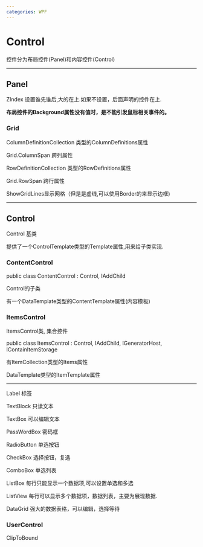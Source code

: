 ```yaml
---
categories: WPF
---
```


# Control

控件分为布局控件(Panel)和内容控件(Control)

------------------------------------------------------------------------

## Panel

ZIndex 设置谁先谁后,大的在上.如果不设置，后面声明的控件在上.

**布局控件的Background属性没有值时，是不能引发鼠标相关事件的。**

### Grid

ColumnDefinitionCollection 类型的ColumnDefinitions属性

Grid.ColumnSpan 跨列属性

RowDefinitionCollection 类型的RowDefinitions属性

Grid.RowSpan 跨行属性

ShowGridLines显示网格（但是是虚线,可以使用Border的来显示边框)

------------------------------------------------------------------------

## Control

Control 基类

提供了一个ControlTemplate类型的Template属性,用来给子类实现.

### ContentControl

public class ContentControl : Control, IAddChild

Control的子类

有一个DataTemplate类型的ContentTemplate属性(内容模板)

### ItemsControl

ItemsControl类, 集合控件

public class ItemsControl : Control, IAddChild, IGeneratorHost,
IContainItemStorage

有ItemCollection类型的Items属性

DataTemplate类型的ItemTemplate属性

------------------------------------------------------------------------

Label 标签

TextBlock 只读文本

TextBox 可以编辑文本

PassWordBox 密码框

RadioButton 单选按钮

CheckBox 选择按钮，复选

ComboBox 单选列表

ListBox 每行只能显示一个数据项,可以设置单选和多选

ListView 每行可以显示多个数据项，数据列表，主要为展现数据.

DataGrid 强大的数据表格，可以编辑，选择等待

### UserControl

ClipToBound
